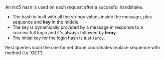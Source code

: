 An md5 hash is used on each request after a succesful handshake.

* The hash is built with all the strings values inside the message, plus sequence and **key** in the middle.
* The key is dynamically provided by a message in response to a successfull login and it's always followed by **leroy**.
* The initial key for the login hash is just ``leroy``.

Rest queries such the one for set drone coordinates replace sequence with method (i.e 'GET')


